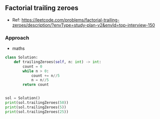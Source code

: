 
## Factorial trailing zeroes
- Ref: https://leetcode.com/problems/factorial-trailing-zeroes/description/?envType=study-plan-v2&envId=top-interview-150

### Approach
- maths

```py
class Solution:
    def trailingZeroes(self, n: int) -> int:
        count = 0
        while n > 0:
            count += n//5
            n = n//5
        return count

    
sol = Solution()
print(sol.trailingZeroes(50))
print(sol.trailingZeroes(5))
print(sol.trailingZeroes(25))
```